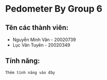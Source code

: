 # Pedometer By Group 6

## Tên các thành viên:
- Nguyễn Minh Văn - 20020739
- Lục Văn Tuyên - 20020349
## Tính năng:
``Thêm tính năng vào đây``